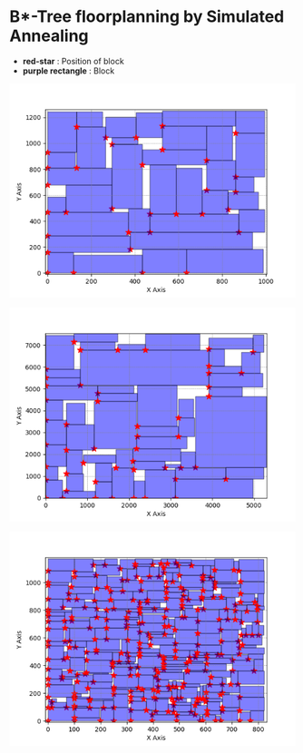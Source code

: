# B*-Tree floorplanning by Simulated Annealing

* **red-star** : Position of block
* **purple rectangle** : Block

![](figures/plot4.png)

![](figures/plot5.png)

![](figures/plot6.png)